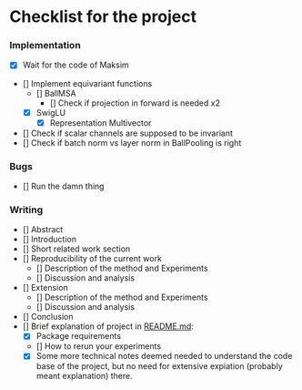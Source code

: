 # Checklist for the project
### Implementation
 - [x] Wait for the code of Maksim
 - [] Implement equivariant functions
    - [] BallMSA
        - [] Check if projection in forward is needed x2
    - [x] SwigLU
        - [x] Representation Multivector
 - [] Check if scalar channels are supposed to be invariant
 - [] Check if batch norm vs layer norm in BallPooling is right

### Bugs
 - [] Run the damn thing

### Writing
 - [] Abstract
 - [] Introduction
 - [] Short related work section
 - [] Reproducibility of the current work
     - [] Description of the method and Experiments
     - [] Discussion and analysis
 - [] Extension
     - [] Description of the method and Experiments
     - [] Discussion and analysis
 - [] Conclusion
 - [] Brief explanation of project in [README.md](README.md):
     - [x] Package requirements
     - [] How to rerun your experiments
     - [x] Some more technical notes deemed needed to understand the code base of the project, but no need for extensive expiation (probably meant explanation) there.
